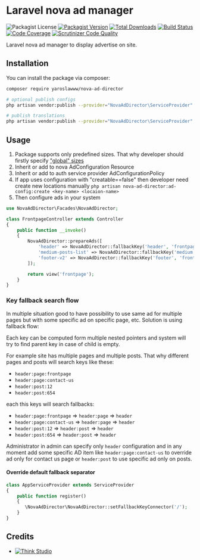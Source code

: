 # Laravel nova ad manager

![Packagist License](https://img.shields.io/packagist/l/yaroslawww/nova-ad-director?color=%234dc71f)
[![Packagist Version](https://img.shields.io/packagist/v/yaroslawww/nova-ad-director)](https://packagist.org/packages/yaroslawww/nova-ad-director)
[![Total Downloads](https://img.shields.io/packagist/dt/yaroslawww/nova-ad-director)](https://packagist.org/packages/yaroslawww/nova-ad-director)
[![Build Status](https://scrutinizer-ci.com/g/yaroslawww/nova-ad-director/badges/build.png?b=master)](https://scrutinizer-ci.com/g/yaroslawww/nova-ad-director/build-status/master)
[![Code Coverage](https://scrutinizer-ci.com/g/yaroslawww/nova-ad-director/badges/coverage.png?b=master)](https://scrutinizer-ci.com/g/yaroslawww/nova-ad-director/?branch=master)
[![Scrutinizer Code Quality](https://scrutinizer-ci.com/g/yaroslawww/nova-ad-director/badges/quality-score.png?b=master)](https://scrutinizer-ci.com/g/yaroslawww/nova-ad-director/?branch=master)

Laravel nova ad manager to display advertise on site.

## Installation

You can install the package via composer:

```bash
composer require yaroslawww/nova-ad-director

# optional publish configs
php artisan vendor:publish --provider="NovaAdDirector\ServiceProvider" --tag="config"

# publish translations
php artisan vendor:publish --provider="NovaAdDirector\ServiceProvider" --tag="lang"
```

## Usage

1. Package supports only predefined sizes. That why developer should firstly
   specify ["global" sizes](https://github.com/yaroslawww/laravel-ad-director#usage)
2. Inherit or add to nova AdConfiguration Resource
3. Inherit or add to auth service provider AdConfigurationPolicy
4. If app uses configuration with "creatable==false" then developer need create new locations
   manually `php artisan nova-ad-director:ad-config:create <key-name> <locaion-name>`
5. Then configure ads in your system

```php
use NovaAdDirector\Facades\NovaAdDirector;

class FrontpageController extends Controller
{
    public function __invoke()
    {
        NovaAdDirector::prepareAds([
            'header' => NovaAdDirector::fallbackKey('header', 'frontpage'),
            'medium-posts-list' => NovaAdDirector::fallbackKey('medium', 'list', 'frontpage'),
            'footer-v2' => NovaAdDirector::fallbackKey('footer', 'frontpage'),
        ]);

        return view('frontpage');
    }
}
```

### Key fallback search flow

In multiple situation good to have possibility to use same ad for multiple pages but with some specific ad on specific
page, etc. Solution is using fallback flow:

Each key can be computed form multiple nested pointers and system will try to find parent key in case of child is empty.

For example site has multiple pages and multiple posts. That why different pages and posts will search keys like these:

- `header:page:frontpage`
- `header:page:contact-us`
- `header:post:12`
- `header:post:654`

each this keys will search fallbacks:

- `header:page:frontpage` => `header:page` => `header`
- `header:page:contact-us` => `header:page` => `header`
- `header:post:12` => `header:post` => `header`
- `header:post:654` => `header:post` => `header`

Administrator in admin can specify only `header` configuration and in any moment add some specific AD item like
`header:page:contact-us` to override ad only for contact us page or `header:post` to use specific ad only on posts.

#### Override default fallback separator

```php
class AppServiceProvider extends ServiceProvider
{
    public function register()
    {
       \NovaAdDirector\NovaAdDirector::setFallbackKeyConnector('/');
    }
}
```

## Credits

- [![Think Studio](https://yaroslawww.github.io/images/sponsors/packages/logo-think-studio.png)](https://think.studio/)
